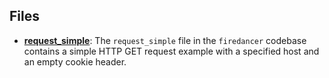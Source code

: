 
## Files
- **[request_simple](fuzz_picohttpparser/request_simple.driver.md)**: The `request_simple` file in the `firedancer` codebase contains a simple HTTP GET request example with a specified host and an empty cookie header.
